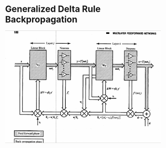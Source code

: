 # Generalized Delta Rule Backpropagation
![alt text](https://raw.githubusercontent.com/ahmetilgin/delta-learning-rule/master/Belgeler/backpro.jpeg)

